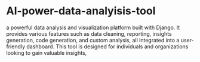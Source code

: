# AI-power-data-analyisis-tool
a powerful data analysis and visualization platform built with Django. It provides various features such as data cleaning, reporting, insights generation, code generation, and custom analysis, all integrated into a user-friendly dashboard. This tool is designed for individuals and organizations looking to gain valuable insights,

